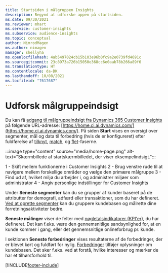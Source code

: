 ```yaml
---
title: Startsiden i målgruppen Insights
description: Begynd at udforske appen på startsiden.
ms.date: 09/30/2021
ms.reviewer: mhart
ms.service: customer-insights
ms.subservice: audience-insights
ms.topic: conceptual
author: NimrodMagen
ms.author: nimagen
manager: shellyha
ms.openlocfilehash: 4ab5497024cb15b103e96b0fc9a2e0739fd4691c
ms.sourcegitcommit: 23c8973a726b15050e368cc6e0aab78b266a89f6
ms.translationtype: HT
ms.contentlocale: da-DK
ms.lasthandoff: 10/08/2021
ms.locfileid: "7617687"
---
```

# <a name="explore-audience-insights"></a>Udforsk målgruppeindsigt

Du kan få [adgang til målgruppeindsigt fra Dynamics 365 Customer Insights](https://home.ci.ai.dynamics.com/) på følgende URL-adresse: [https://home.ci.ai.dynamics.com/](https://home.ci.ai.dynamics.com/).
På siden **Start** vises en oversigt over segmenter, mål og data til forbedring (hvis de er konfigureret) efter fuldførelse af [tilknyt](map-entities.md), [match](match-entities.md), og [flet](merge-entities.md)-faserne.

:::image type="content" source="media/home-page.png" alt-text="Skærmbillede af startskærmbilledet, der viser eksempelindsigt.":::

1 - Skift mellem funktionerne i Customer Insights 2 - Brug venstre rude til at navigere mellem forskellige områder og vælge den primære målgruppe 3 - Find ud af, hvilket miljø du arbejder i, og administrer miljøer som administrator 4 - Angiv personlige indstillinger for Customer Insights

Under **Seneste segmenter** kan du se grupper af kunder baseret på de attributter for demografi, adfærd eller transaktioner, som du har defineret. [Ved at oprette segmenter](segments.md) kan du gruppere kundebasen og målrette dine forretningsaktiviteter bedre.

**Seneste målinger** viser de felter med [nøgletalsindikatorer (KPI'er)](measures.md), du har defineret. Det kan f.eks. være den gennemsnitlige sandsynlighed for, at en kunde kommer i gang, eller det gennemsnitlige onlineforbrug pr. kunde.

I sektionen **Seneste forbedringer** vises resultaterne af de forbedringer, der er blevet kørt og fuldført for nylig. [Forbedringer](enrichment-hub.md) tilføjer oplysninger om kundebasen. Det sker f.eks. ved at forstå, hvilke interesser og mærker de har et tilhørsforhold til.

[!INCLUDE[footer-include](../includes/footer-banner.md)]